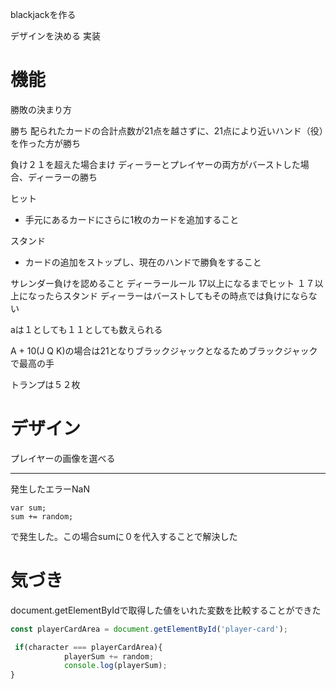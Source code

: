 blackjackを作る

デザインを決める
実装

# 機能

勝敗の決まり方

勝ち
配られたカードの合計点数が21点を越さずに、21点により近いハンド（役）を作った方が勝ち

負け２１を超えた場合まけ
ディーラーとプレイヤーの両方がバーストした場合、ディーラーの勝ち

ヒット
* 手元にあるカードにさらに1枚のカードを追加すること

スタンド
* カードの追加をストップし、現在のハンドで勝負をすること

サレンダー負けを認めること
ディーラールール
17以上になるまでヒット
１７以上になったらスタンド
ディーラーはバーストしてもその時点では負けにならない

aは１としても１１としても数えられる

A + 10(J Q K)の場合は21となりブラックジャックとなるためブラックジャックで最高の手

トランプは５２枚

# デザイン
プレイヤーの画像を選べる


***
発生したエラーNaN
```
var sum;
sum += random;
```
で発生した。この場合sumに０を代入することで解決した
# 気づき
document.getElementByIdで取得した値をいれた変数を比較することができた
```JAVASCRIPT
const playerCardArea = document.getElementById('player-card');

 if(character === playerCardArea){
            playerSum += random;
            console.log(playerSum);
}
```